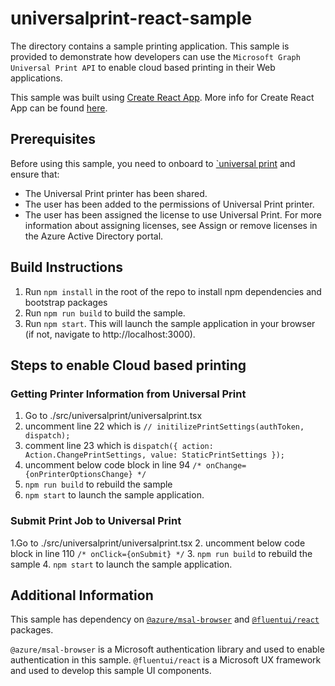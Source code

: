 # universalprint-react-sample

The directory contains a sample printing application. This sample is provided to demonstrate how developers can use the `Microsoft Graph Universal Print API` to enable cloud based printing in their Web applications.

This sample was built using [Create React App](https://github.com/facebook/create-react-app). More info for Create React App can be found [here](./CRA_README.md).

## Prerequisites
Before using this sample, you need to onboard to [`universal print](https://docs.microsoft.com/en-us/universal-print/) and ensure that:

- The Universal Print printer has been shared.
- The user has been added to the permissions of Universal Print printer.
- The user has been assigned the license to use Universal Print. For more information about assigning licenses, see Assign or remove licenses in the Azure Active Directory portal.
  
## Build Instructions
1. Run `npm install` in the root of the repo to install npm dependencies and bootstrap packages
2. Run `npm run build` to build the sample.
3. Run `npm start`. This will launch the sample application in your browser (if not, navigate to http://localhost:3000).


## Steps to enable Cloud based printing 

### Getting Printer Information from Universal Print
1. Go to ./src/universalprint/universalprint.tsx
2. uncomment line 22 which is
            `// initilizePrintSettings(authToken, dispatch);`
3. comment line 23 which is 
            `dispatch({ action: Action.ChangePrintSettings, value: StaticPrintSettings });`
4. uncomment below code block in line 94
            `/* onChange={onPrinterOptionsChange} */`
4. `npm run build` to rebuild the sample
5. `npm start` to launch the sample application.

### Submit Print Job to Universal Print
1.Go to ./src/universalprint/universalprint.tsx
2. uncomment below code block in line 110
            `/* onClick={onSubmit} */`
3. `npm run build` to rebuild the sample
4. `npm start` to launch the sample application.


## Additional  Information
This sample has dependency on [`@azure/msal-browser`](https://github.com/AzureAD/microsoft-authentication-library-for-js/tree/dev/lib/msal-browser) and [`@fluentui/react`](https://github.com/microsoft/fluentui) packages. 

`@azure/msal-browser` is a Microsoft authentication library and used to enable authentication in this sample.
`@fluentui/react` is a Microsoft UX framework and used to develop this sample UI components. 